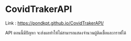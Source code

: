 # CovidTrakerAPI

Link : https://pondkpt.github.io/CovidTrakerAPI/

API ตอนนี้มีปัญหา จะส่งผลทำให้ไม่สามารถแสดงจำนวนผู้ติดเชื้อและกราฟได้

